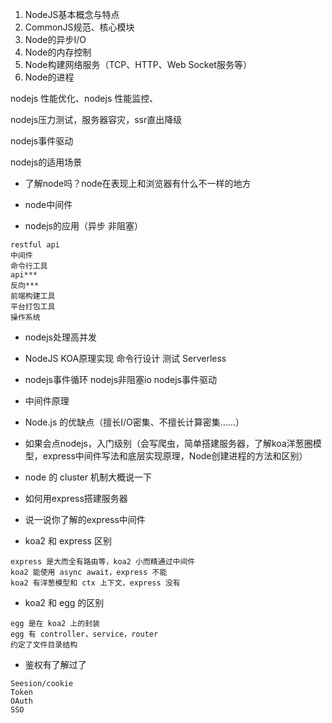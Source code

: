 1. NodeJS基本概念与特点
2. CommonJS规范、核心模块
3. Node的异步I/O
4. Node的内存控制
5. Node构建网络服务（TCP、HTTP、Web Socket服务等）
6. Node的进程

nodejs 性能优化、nodejs 性能监控、

nodejs压力测试，服务器容灾，ssr直出降级

nodejs事件驱动

nodejs的适用场景


- 了解node吗？node在表现上和浏览器有什么不一样的地方
- node中间件

- nodejs的应用（异步 非阻塞）
``` 
restful api
中间件
命令行工具
api***
反向***
前端构建工具
平台打包工具
操作系统

```
- nodejs处理高并发
- NodeJS
  KOA原理实现
  命令行设计
  测试
  Serverless
  
- nodejs事件循环
  nodejs非阻塞io
  nodejs事件驱动
  
- 中间件原理
- Node.js 的优缺点（擅长I/O密集、不擅长计算密集……）

- 如果会点nodejs，入门级别（会写爬虫，简单搭建服务器，了解koa洋葱圈模型，express中间件写法和底层实现原理，Node创建进程的方法和区别）

- node 的 cluster 机制大概说一下
- 如何用express搭建服务器
- 说一说你了解的express中间件

- koa2 和 express 区别
``` 
express 是大而全有路由等，koa2 小而精通过中间件
koa2 能使用 async await，express 不能
koa2 有洋葱模型和 ctx 上下文，express 没有
```

- koa2 和 egg 的区别
``` 
egg 是在 koa2 上的封装
egg 有 controller，service，router
约定了文件目录结构
```

- 鉴权有了解过了
```
Seesion/cookie
Token
OAuth
SSO

```


